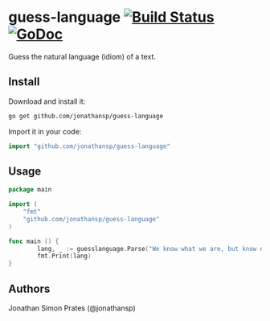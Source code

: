 # guess-language [![Build Status](https://travis-ci.org/jonathansp/guess-language.svg?branch=master)](https://travis-ci.org/jonathansp/guess-language) [![GoDoc](https://godoc.org/github.com/jonathansp/guess-language?status.svg)](http://godoc.org/github.com/jonathansp/guess-language)
Guess the natural language (idiom) of a text.


## Install

Download and install it:

```sh
go get github.com/jonathansp/guess-language
```

Import it in your code:

```go
import "github.com/jonathansp/guess-language"
```

## Usage
```go
package main

import (
    "fmt"
    "github.com/jonathansp/guess-language"
)

func main () {
        lang, _ := guesslanguage.Parse("We know what we are, but know not what we may be.")
        fmt.Print(lang)
}
```

## Authors

Jonathan Simon Prates (@jonathansp)
